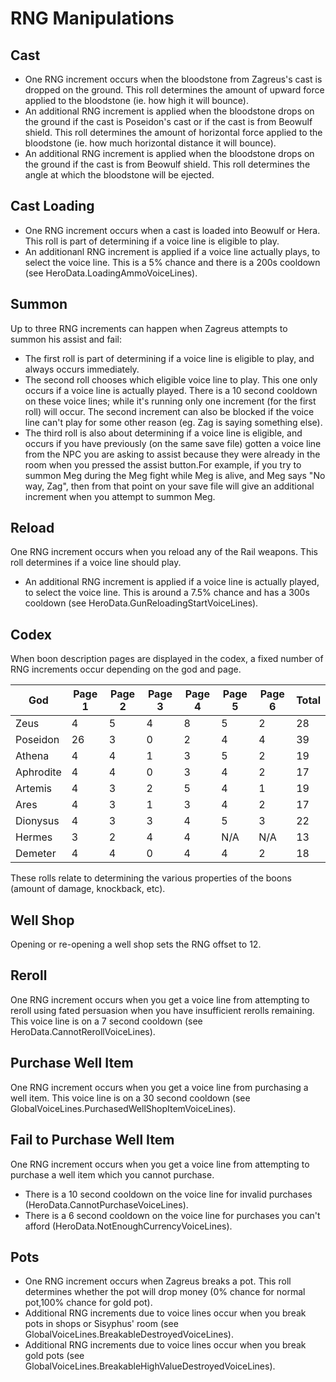 RNG Manipulations
=================

Cast
----
* One RNG increment occurs when the bloodstone from Zagreus's cast is dropped on the ground. This roll determines the amount
of upward force applied to the bloodstone (ie. how high it will bounce).
* An additional RNG increment is applied when the bloodstone drops on the ground if the cast is Poseidon's cast or if the cast
is from Beowulf shield. This roll determines the amount of horizontal force applied to the bloodstone (ie. how much
horizontal distance it will bounce).
* An additional RNG increment is applied when the bloodstone drops on the ground if the cast is from Beowulf shield. This roll
determines the angle at which the bloodstone will be ejected.

Cast Loading
------------
* One RNG increment occurs when a cast is loaded into Beowulf or Hera. This roll is part of determining if a voice line is
eligible to play.
* An additionanl RNG increment is applied if a voice line actually plays, to select the voice line. This is a 5% chance and
there is a 200s cooldown (see HeroData.LoadingAmmoVoiceLines).

Summon
------
Up to three RNG increments can happen when Zagreus attempts to summon his assist and fail:
* The first roll is part of determining if a voice line is eligible to play, and always occurs immediately.
* The second roll chooses which eligible voice line to play. This one only occurs if a voice line is actually played. There is
a 10 second cooldown on these voice lines; while it's running only one increment (for the first roll) will occur. The second
increment can also be blocked if the voice line can't play for some other reason (eg. Zag is saying something else).
* The third roll is also about determining if a voice line is eligible, and occurs if you have previously (on the same save file)
gotten a voice line from the NPC you are asking to assist because they were already in the room when you pressed the assist button.For example, if you try to summon Meg during the Meg fight while Meg is alive, and Meg says "No way, Zag", then from that point on your save file will give an additional increment when you attempt to summon Meg.

Reload
-------
One RNG increment occurs when you reload any of the Rail weapons. This roll determines if a voice line should play.
* An additional RNG increment is applied if a voice line is actually played, to select the voice line. This is around a 7.5% chance
and has a 300s cooldown (see HeroData.GunReloadingStartVoiceLines).

Codex
-----
When boon description pages are displayed in the codex, a fixed number of RNG increments occur depending on the god and page.

| God       | Page 1 | Page 2 | Page 3 | Page 4 | Page 5 | Page 6 | Total |
|-----------|--------|--------|--------|--------|--------|--------|-------|
| Zeus      |      4 |      5 |      4 |      8 |      5 |      2 |    28 |
| Poseidon  |     26 |      3 |      0 |      2 |      4 |      4 |    39 |
| Athena    |      4 |      4 |      1 |      3 |      5 |      2 |    19 |
| Aphrodite |      4 |      4 |      0 |      3 |      4 |      2 |    17 |
| Artemis   |      4 |      3 |      2 |      5 |      4 |      1 |    19 |
| Ares      |      4 |      3 |      1 |      3 |      4 |      2 |    17 |
| Dionysus  |      4 |      3 |      3 |      4 |      5 |      3 |    22 |
| Hermes    |      3 |      2 |      4 |      4 |    N/A |    N/A |    13 |
| Demeter   |      4 |      4 |      0 |      4 |      4 |      2 |    18 |

These rolls relate to determining the various properties of the boons (amount of damage, knockback, etc).

Well Shop
---------
Opening or re-opening a well shop sets the RNG offset to 12.

Reroll
------
One RNG increment occurs when you get a voice line from attempting to reroll using fated persuasion when you have
insufficient rerolls remaining. This voice line is on a 7 second cooldown (see HeroData.CannotRerollVoiceLines).

Purchase Well Item
----------------------
One RNG increment occurs when you get a voice line from purchasing a well item. This voice line is on a 30 second cooldown (see GlobalVoiceLines.PurchasedWellShopItemVoiceLines).

Fail to Purchase Well Item
--------------------------------
One RNG increment occurs when you get a voice line from attempting to purchase a well item which you cannot purchase.
* There is a 10 second cooldown on the voice line for invalid purchases (HeroData.CannotPurchaseVoiceLines).
* There is a 6 second cooldown on the voice line for purchases you can't afford (HeroData.NotEnoughCurrencyVoiceLines).

Pots
----
* One RNG increment occurs when Zagreus breaks a pot. This roll determines whether the pot will drop money (0% chance for normal pot,100% chance for gold pot).
* Additional RNG increments due to voice lines occur when you break pots in shops or Sisyphus' room (see GlobalVoiceLines.BreakableDestroyedVoiceLines).
* Additional RNG increments due to voice lines occur when you break gold pots (see GlobalVoiceLines.BreakableHighValueDestroyedVoiceLines).
